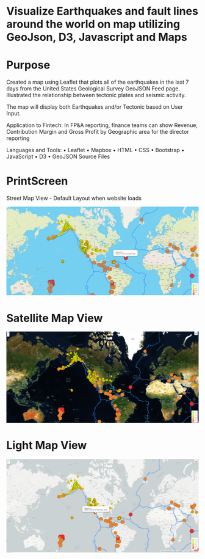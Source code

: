 
# Visualize Earthquakes and fault lines around the world on map utilizing GeoJson, D3, Javascript and Maps

# Purpose
Created a map using Leaflet that plots all of the earthquakes in the last 7 days from the United States Geological Survey GeoJSON Feed page.  Illustrated the relationship between tectonic plates and seismic activity.

The map will display both Earthquakes and/or Tectonic based on User Input.  

Application to Fintech: In FP&A reporting, finance teams can show Revenue, Contribution Margin and Gross Profit by Geographic area for the director reporting

Languages and Tools:
•	Leaflet
•	Mapbox
•	HTML
•	CSS
•	Bootstrap
•	JavaScript
•	D3
•	GeoJSON
Source Files

# PrintScreen

Street Map View - Default Layout when website loads

![alt text](https://github.com/vsanand27/Mapping_Earthquakes/blob/master/Map%20-%20Street%20View.PNG)

# Satellite Map View

![alt text](https://github.com/vsanand27/Mapping_Earthquakes/blob/master/Map%20-%20Satellite%20View.PNG)


# Light Map View

![alt text](https://github.com/vsanand27/Mapping_Earthquakes/blob/master/Map%20-%20Light%20View.PNG)
